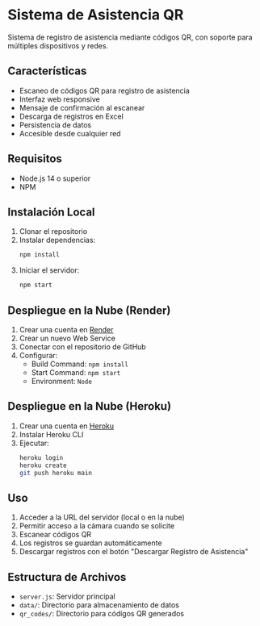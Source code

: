 # Sistema de Asistencia QR

Sistema de registro de asistencia mediante códigos QR, con soporte para múltiples dispositivos y redes.

## Características

- Escaneo de códigos QR para registro de asistencia
- Interfaz web responsive
- Mensaje de confirmación al escanear
- Descarga de registros en Excel
- Persistencia de datos
- Accesible desde cualquier red

## Requisitos

- Node.js 14 o superior
- NPM

## Instalación Local

1. Clonar el repositorio
2. Instalar dependencias:
   ```bash
   npm install
   ```
3. Iniciar el servidor:
   ```bash
   npm start
   ```

## Despliegue en la Nube (Render)

1. Crear una cuenta en [Render](https://render.com)
2. Crear un nuevo Web Service
3. Conectar con el repositorio de GitHub
4. Configurar:
   - Build Command: `npm install`
   - Start Command: `npm start`
   - Environment: `Node`

## Despliegue en la Nube (Heroku)

1. Crear una cuenta en [Heroku](https://heroku.com)
2. Instalar Heroku CLI
3. Ejecutar:
   ```bash
   heroku login
   heroku create
   git push heroku main
   ```

## Uso

1. Acceder a la URL del servidor (local o en la nube)
2. Permitir acceso a la cámara cuando se solicite
3. Escanear códigos QR
4. Los registros se guardan automáticamente
5. Descargar registros con el botón "Descargar Registro de Asistencia"

## Estructura de Archivos

- `server.js`: Servidor principal
- `data/`: Directorio para almacenamiento de datos
- `qr_codes/`: Directorio para códigos QR generados
